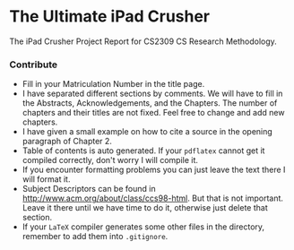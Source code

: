 # The Ultimate iPad Crusher
The iPad Crusher Project Report for CS2309 CS Research Methodology.

### Contribute
* Fill in your Matriculation Number in the title page.
* I have separated different sections by comments. We will have to fill in the Abstracts, Acknowledgements, and the Chapters. The number of chapters and their titles are not fixed. Feel free to change and add new chapters.
* I have given a small example on how to cite a source in the opening paragraph of Chapter 2.
* Table of contents is auto generated. If your `pdflatex` cannot get it compiled correctly, don't worry I will compile it.
* If you encounter formatting problems you can just leave the text there I will format it.
* Subject Descriptors can be found in http://www.acm.org/about/class/ccs98-html. But that is not important. Leave it there until we have time to do it, otherwise just delete that section.
* If your `LaTeX` compiler generates some other files in the directory, remember to add them into `.gitignore`.
